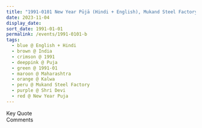 ```yaml
---
title: "1991-0101 New Year Pūjā (Hindi + English), Mukand Steel Factory, Kalwa, Thane, Maharashtra, India"
date: 2023-11-04
display_date: 
sort_date: 1991-01-01
permalink: /events/1991-0101-b
tags:
  - blue @ English + Hindi
  - brown @ India
  - crimson @ 1991
  - deeppink @ Puja
  - green @ 1991-01
  - maroon @ Maharashtra
  - orange @ Kalwa
  - peru @ Mukand Steel Factory
  - purple @ Shri Devi 
  - red @ New Year Puja
---
```


<wave-list>
  <list-title color="green" width="75">Key Quote</list-title>
  <list-item color="BlanchedAlmond"  width="200"></list-item>
  <list-item color="Lavender"></list-item>
  <list-item color="BlanchedAlmond"></list-item>
</wave-list>

<br>

<wave-list>
  <list-title color="green" width="75">Comments</list-title>
  <list-item color="BlanchedAlmond"  width="200"></list-item>
  <list-item color="Lavender"></list-item>
  <list-item color="BlanchedAlmond"></list-item>
</wave-list>